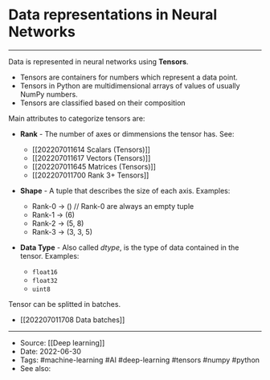# Data representations in Neural Networks
--- 

Data is represented in neural networks using **Tensors**.

- Tensors are containers for numbers which represent a data point.
- Tensors in Python are multidimensional arrays of values of usually NumPy numbers.
- Tensors are classified based on their composition

Main attributes to categorize tensors are:
- **Rank** - The number of axes or dimmensions the tensor has. See:
	- [[202207011614 Scalars (Tensors)]]
	- [[202207011617 Vectors (Tensors)]]
	- [[202207011645 Matrices (Tensors)]]
	- [[202207011700 Rank 3+ Tensors]]

- **Shape** - A tuple that describes the size of each axis. Examples:
	- Rank-0 -> () // Rank-0 are always an empty tuple
	- Rank-1 -> (6)
	- Rank-2 -> (5, 8)
	- Rank-3 -> (3, 3, 5)
	
- **Data Type** - Also called *dtype*, is the type of data contained in the tensor. Examples:
	- `float16`
	- `float32`
	- `uint8`

Tensor can be splitted in batches. 
- [[202207011708 Data batches]]


---
- Source: [[Deep learning]]
- Date: 2022-06-30
- Tags: #machine-learning  #AI  #deep-learning  #tensors #numpy #python 
- See also: